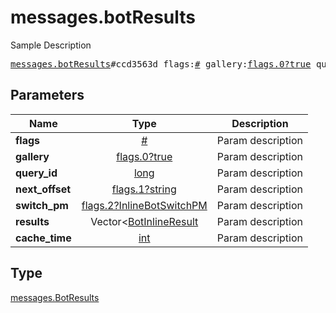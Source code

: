 # messages.botResults

Sample Description

<pre>
<a href="../constructor/messages.botResults.md">messages.botResults</a>#ccd3563d flags:<a href="../type/#.md">#</a> gallery:<a href="../type/flags.0?true.md">flags.0?true</a> query_id:<a href="../type/long.md">long</a> next_offset:<a href="../type/flags.1?string.md">flags.1?string</a> switch_pm:<a href="../type/flags.2?InlineBotSwitchPM.md">flags.2?InlineBotSwitchPM</a> results:Vector&lt;<a href="../type/BotInlineResult.md">BotInlineResult</a>&gt; cache_time:<a href="../type/int.md">int</a> = <a href="../type/messages.BotResults.md">messages.BotResults</a>;
</pre>

## Parameters

| Name | Type | Description |
|------|:----:|-------------|
| **flags** | [#](../type/#.md) | Param description |
| **gallery** | [flags.0?true](../type/flags.0?true.md) | Param description |
| **query_id** | [long](../type/long.md) | Param description |
| **next_offset** | [flags.1?string](../type/flags.1?string.md) | Param description |
| **switch_pm** | [flags.2?InlineBotSwitchPM](../type/flags.2?InlineBotSwitchPM.md) | Param description |
| **results** | Vector<[BotInlineResult](../type/BotInlineResult.md) | Param description |
| **cache_time** | [int](../type/int.md) | Param description |

## Type

[messages.BotResults](../type/messages.BotResults.md)
